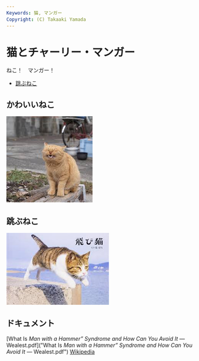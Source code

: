 ```yaml
---
Keywords: 猫, マンガー
Copyright: (C) Takaaki Yamada
---
```


# 猫とチャーリー・マンガー

ねこ！　マンガー！

* [跳ぶねこ](#jumping)

## かわいいねこ

![かわいいねこ](./pretty_cat.jpeg)

## <span id="jumping">跳ぶねこ</span>

![](jumping_cat.jpeg)

## ドキュメント

[What Is _Man with a Hammer” Syndrome and How Can You Avoid It_ — Wealest.pdf]("What Is _Man with a Hammer” Syndrome and How Can You Avoid It_ — Wealest.pdf")
[Wikipedia](https://en.wikipedia.org/wiki/Charlie_Munger)

